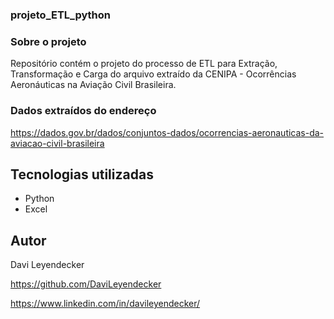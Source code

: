 ### projeto_ETL_python

### Sobre o projeto
Repositório contém o projeto do processo de ETL para Extração, Transformação e Carga do arquivo extraído da CENIPA - Ocorrências Aeronáuticas na Aviação Civil Brasileira.

### Dados extraídos do endereço
https://dados.gov.br/dados/conjuntos-dados/ocorrencias-aeronauticas-da-aviacao-civil-brasileira


## Tecnologias utilizadas
* Python
* Excel

## Autor
Davi Leyendecker

https://github.com/DaviLeyendecker

https://www.linkedin.com/in/davileyendecker/

